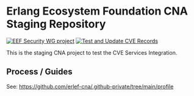 # Erlang Ecosystem Foundation CNA Staging Repository

[![EEF Security WG project](https://img.shields.io/badge/EEF-Security-black)](https://github.com/erlef/security-wg)
[![Test and Update CVE Records](https://github.com/erlef-cna/cna-staging/actions/workflows/test_and_update_cve_records.yml/badge.svg)](https://github.com/erlef-cna/cna-staging/actions/workflows/test_and_update_cve_records.yml)


This is the staging CNA project to test the CVE Services Integration.

## Process / Guides

See: https://github.com/erlef-cna/.github-private/tree/main/profile
